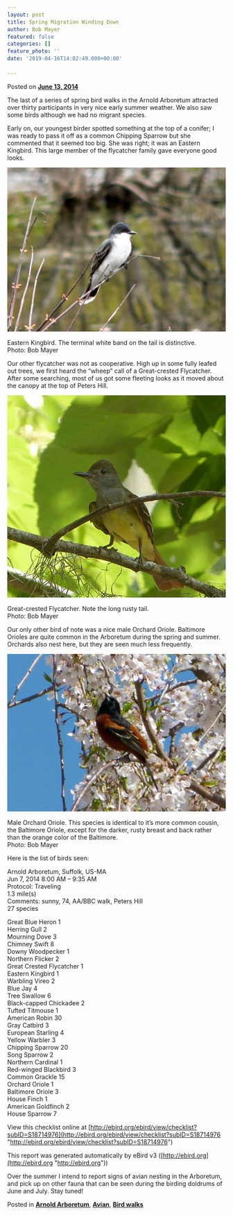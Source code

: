 ```yaml
---
layout: post
title: Spring Migration Winding Down
author: Bob Mayer
featured: false
categories: []
feature_photo: ''
date: '2019-04-16T14:02:49.000+00:00'

---
```

Posted on [**June 13, 2014**](https://web.archive.org/web/20171114003558/http://www.arbotopia.com/spring-migration-winding-down/ "1:02 pm")

The last of a series of spring bird walks in the Arnold Arboretum attracted over thirty participants in very nice early summer weather. We also saw some birds although we had no migrant species.

Early on, our youngest birder spotted something at the top of a conifer; I was ready to pass it off as a common Chipping Sparrow but she commented that it seemed too big. She was right; it was an Eastern Kingbird. This large member of the flycatcher family gave everyone good looks.

![](/images/P1010595-1.jpg)

Eastern Kingbird. The terminal white band on the tail is distinctive.  
Photo: Bob Mayer

Our other flycatcher was not as cooperative. High up in some fully leafed out trees, we first heard the “wheep” call of a Great-crested Flycatcher. After some searching, most of us got some fleeting looks as it moved about the canopy at the top of Peters Hill.

![](/images/P1050611.jpg)

Great-crested Flycatcher. Note the long rusty tail.  
Photo: Bob Mayer

Our only other bird of note was a nice male Orchard Oriole. Baltimore Orioles are quite common in the Arboretum during the spring and summer. Orchards also nest here, but they are seen much less frequently.

![](/images/P1080351-1.jpg)

Male Orchard Oriole. This species is identical to it’s more common cousin, the Baltimore Oriole, except for the darker, rusty breast and back rather than the orange color of the Baltimore.  
Photo: Bob Mayer

Here is the list of birds seen:

Arnold Arboretum, Suffolk, US-MA  
Jun 7, 2014 8:00 AM – 9:35 AM  
Protocol: Traveling  
1\.3 mile(s)  
Comments: sunny, 74, AA/BBC walk, Peters Hill  
27 species

Great Blue Heron 1  
Herring Gull 2  
Mourning Dove 3  
Chimney Swift 8  
Downy Woodpecker 1  
Northern Flicker 2  
Great Crested Flycatcher 1  
Eastern Kingbird 1  
Warbling Vireo 2  
Blue Jay 4  
Tree Swallow 6  
Black-capped Chickadee 2  
Tufted Titmouse 1  
American Robin 30  
Gray Catbird 3  
European Starling 4  
Yellow Warbler 3  
Chipping Sparrow 20  
Song Sparrow 2  
Northern Cardinal 1  
Red-winged Blackbird 3  
Common Grackle 15  
Orchard Oriole 1  
Baltimore Oriole 3  
House Finch 1  
American Goldfinch 2  
House Sparrow 7

View this checklist online at [http://ebird.org/ebird/view/checklist?subID=S18714976](http://ebird.org/ebird/view/checklist?subID=S18714976 "http://ebird.org/ebird/view/checklist?subID=S18714976")

This report was generated automatically by eBird v3 ([http://ebird.org](http://ebird.org "http://ebird.org"))

Over the summer I intend to report signs of avian nesting in the Arboretum, and pick up on other fauna that can be seen during the birding doldrums of June and July. Stay tuned!

Posted in [**Arnold Arboretum**](https://web.archive.org/web/20171114003558/http://www.arbotopia.com/category/arboretum/), [**Avian**](https://web.archive.org/web/20171114003558/http://www.arbotopia.com/category/avian/), [**Bird walks**](https://web.archive.org/web/20171114003558/http://www.arbotopia.com/category/bird-walks/)